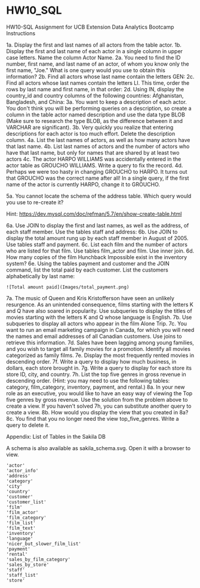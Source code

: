 # HW10_SQL
HW10-SQL Assignment for UCB Extension Data Analytics Bootcamp
Instructions


1a. Display the first and last names of all actors from the table actor.
1b. Display the first and last name of each actor in a single column in upper case letters. Name the column Actor Name.
2a. You need to find the ID number, first name, and last name of an actor, of whom you know only the first name, "Joe." What is one query would you use to obtain this information?
2b. Find all actors whose last name contain the letters GEN:
2c. Find all actors whose last names contain the letters LI. This time, order the rows by last name and first name, in that order:
2d. Using IN, display the country_id and country columns of the following countries: Afghanistan, Bangladesh, and China:
3a. You want to keep a description of each actor. You don't think you will be performing queries on a description, so create a column in the table actor named description and use the data type BLOB (Make sure to research the type BLOB, as the difference between it and VARCHAR are significant).
3b. Very quickly you realize that entering descriptions for each actor is too much effort. Delete the description column.
4a. List the last names of actors, as well as how many actors have that last name.
4b. List last names of actors and the number of actors who have that last name, but only for names that are shared by at least two actors
4c. The actor HARPO WILLIAMS was accidentally entered in the actor table as GROUCHO WILLIAMS. Write a query to fix the record.
4d. Perhaps we were too hasty in changing GROUCHO to HARPO. It turns out that GROUCHO was the correct name after all! In a single query, if the first name of the actor is currently HARPO, change it to GROUCHO.

5a. You cannot locate the schema of the address table. Which query would you use to re-create it?


Hint: https://dev.mysql.com/doc/refman/5.7/en/show-create-table.html



6a. Use JOIN to display the first and last names, as well as the address, of each staff member. Use the tables staff and address:
6b. Use JOIN to display the total amount rung up by each staff member in August of 2005. Use tables staff and payment.
6c. List each film and the number of actors who are listed for that film. Use tables film_actor and film. Use inner join.
6d. How many copies of the film Hunchback Impossible exist in the inventory system?
6e. Using the tables payment and customer and the JOIN command, list the total paid by each customer. List the customers alphabetically by last name:


    ![Total amount paid](Images/total_payment.png)

7a. The music of Queen and Kris Kristofferson have seen an unlikely resurgence. As an unintended consequence, films starting with the letters K and Q have also soared in popularity. Use subqueries to display the titles of movies starting with the letters K and Q whose language is English.
7b. Use subqueries to display all actors who appear in the film Alone Trip.
7c. You want to run an email marketing campaign in Canada, for which you will need the names and email addresses of all Canadian customers. Use joins to retrieve this information.
7d. Sales have been lagging among young families, and you wish to target all family movies for a promotion. Identify all movies categorized as family films.
7e. Display the most frequently rented movies in descending order.
7f. Write a query to display how much business, in dollars, each store brought in.
7g. Write a query to display for each store its store ID, city, and country.
7h. List the top five genres in gross revenue in descending order. (Hint: you may need to use the following tables: category, film_category, inventory, payment, and rental.)
8a. In your new role as an executive, you would like to have an easy way of viewing the Top five genres by gross revenue. Use the solution from the problem above to create a view. If you haven't solved 7h, you can substitute another query to create a view.
8b. How would you display the view that you created in 8a?
8c. You find that you no longer need the view top_five_genres. Write a query to delete it.



Appendix: List of Tables in the Sakila DB


A schema is also available as sakila_schema.svg. Open it with a browser to view.


    'actor'
    'actor_info'
    'address'
    'category'
    'city'
    'country'
    'customer'
    'customer_list'
    'film'
    'film_actor'
    'film_category'
    'film_list'
    'film_text'
    'inventory'
    'language'
    'nicer_but_slower_film_list'
    'payment'
    'rental'
    'sales_by_film_category'
    'sales_by_store'
    'staff'
    'staff_list'
    'store'
